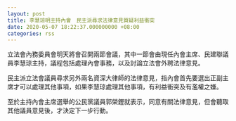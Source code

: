 ```yaml
---
layout: post
title: 李慧琼明主持內會　民主派尋求法律意見質疑利益衝突
date: 2020-05-07 18:22:37.000000000 +08:00
categories: rss
---
```


立法會內務委員會明天將會召開兩節會議，其中一節會由現任內會主席、民建聯議員李慧琼主持，議程包括處理內會事務，以及討論立法會外聘法律意見。

民主派立法會議員尋求另外兩名資深大律師的法律意見，指內會首先要選出正副主席才可以處理其他事項，如果李慧琼處理其他事項，有利益衝突及有濫權之嫌。

至於主持內會主席選舉的公民黨議員郭榮鏗就表示，同意有關法律意見，但會聽取其他議員意見後，才決定下一步行動。
